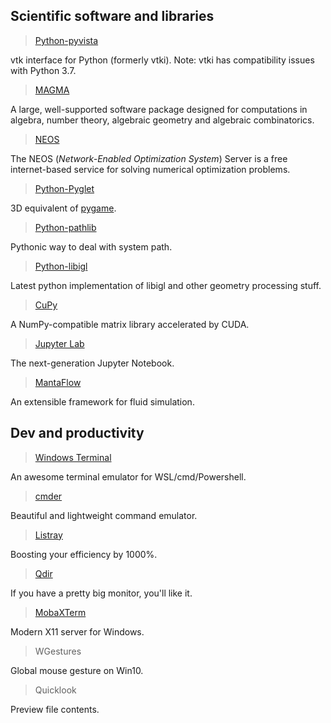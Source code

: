 ## Scientific software and libraries

> [Python-pyvista](https://pypi.org/project/pyvista/)

vtk interface for Python (formerly vtki). Note: vtki has compatibility issues with Python 3.7.

> [MAGMA](http://magma.maths.usyd.edu.au/magma/)

A large, well-supported software package designed for computations in algebra, number theory, algebraic geometry and algebraic combinatorics.

> [NEOS](https://neos-guide.org/)

The NEOS (*Network-Enabled Optimization System*) Server is a free internet-based service for solving numerical optimization problems.

> [Python-Pyglet](https://github.com/pyglet/pyglet)

3D equivalent of [pygame](https://www.pygame.org/news).

> [Python-pathlib](https://docs.python.org/3/library/pathlib.html)

Pythonic way to deal with system path.

> [Python-libigl](https://geometryprocessing.github.io/geometric-computing-python/)

Latest python implementation of libigl and other geometry processing stuff.

> [CuPy](https://cupy.chainer.org/)

A NumPy-compatible matrix library accelerated by CUDA.

>  [Jupyter Lab](https://jupyterlab.readthedocs.io/en/stable/)

The next-generation Jupyter Notebook.

> [MantaFlow](http://mantaflow.com/)

An extensible framework for fluid simulation.





## Dev and productivity

>  [Windows Terminal](https://github.com/microsoft/terminal)

An awesome terminal emulator for WSL/cmd/Powershell.

>  [cmder](https://cmder.net/)

Beautiful and lightweight command emulator.

> [Listray](https://www.listary.com/)

Boosting your efficiency by 1000%.

> [Qdir](https://www.softwareok.com/?seite=Freeware/Q-Dir)

If you have a pretty big monitor, you'll like it.

> [MobaXTerm](https://mobaxterm.mobatek.net/)

Modern X11 server for Windows.

> WGestures

Global mouse gesture on Win10.

> Quicklook

Preview file contents.